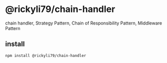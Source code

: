# @rickyli79/chain-handler
chain handler, Strategy Pattern, Chain of Responsibility Pattern, Middleware Pattern

## install
```
npm install @rickyli79/chain-handler
```

